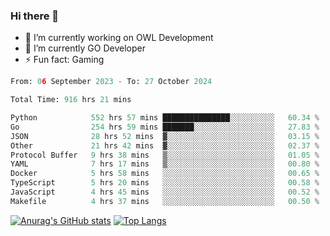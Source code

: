 ### Hi there 👋 

- 🔭 I’m currently working on OWL Development
- 🌱 I’m currently GO Developer
-  ⚡ Fun fact: Gaming
  
  <!--
- 👯 I’m looking to collaborate on ...
- 🤔 I’m looking for help with ...
- 💬 Ask me about ...
- 📫 How to reach me: ...
- 😄 Pronouns: ...
-->

<!--START_SECTION:waka-->

```python
From: 06 September 2023 - To: 27 October 2024

Total Time: 916 hrs 21 mins

Python            552 hrs 57 mins ███████████████░░░░░░░░░░   60.34 %
Go                254 hrs 59 mins ███████░░░░░░░░░░░░░░░░░░   27.83 %
JSON              28 hrs 52 mins  ▓░░░░░░░░░░░░░░░░░░░░░░░░   03.15 %
Other             21 hrs 42 mins  ▓░░░░░░░░░░░░░░░░░░░░░░░░   02.37 %
Protocol Buffer   9 hrs 38 mins   ▒░░░░░░░░░░░░░░░░░░░░░░░░   01.05 %
YAML              7 hrs 17 mins   ▒░░░░░░░░░░░░░░░░░░░░░░░░   00.80 %
Docker            5 hrs 58 mins   ░░░░░░░░░░░░░░░░░░░░░░░░░   00.65 %
TypeScript        5 hrs 20 mins   ░░░░░░░░░░░░░░░░░░░░░░░░░   00.58 %
JavaScript        4 hrs 45 mins   ░░░░░░░░░░░░░░░░░░░░░░░░░   00.52 %
Makefile          4 hrs 37 mins   ░░░░░░░░░░░░░░░░░░░░░░░░░   00.50 %
```

<!--END_SECTION:waka-->

[![Anurag's GitHub stats](https://github-readme-stats.vercel.app/api?username=aebalz&show_icons=true&theme=codeSTACKr)](https://github.com/anuraghazra/github-readme-stats)
[![Top Langs](https://github-readme-stats.vercel.app/api/top-langs/?username=aebalz&layout=compact&card_width=350&theme=codeSTACKr)](https://github.com/anuraghazra/github-readme-stats)
<!-- [![Readme Card](https://github-readme-stats.vercel.app/api/pin/?username=aebalz&repo=go-gin-gone&show_owner=true)](https://github.com/anuraghazra/github-readme-stats)-->
